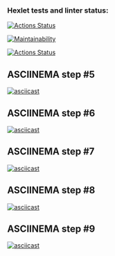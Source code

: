 ### Hexlet tests and linter status:

[![Actions Status](https://github.com/IonatanMocan/backend-project-lvl1/workflows/hexlet-check/badge.svg)](https://github.com/IonatanMocan/backend-project-lvl1/actions)

[![Maintainability](https://api.codeclimate.com/v1/badges/a99a88d28ad37a79dbf6/maintainability)](https://codeclimate.com/github/codeclimate/codeclimate/maintainability)

[![Actions Status](https://github.com/IonatanMocan/backend-project-lvl1/workflows/make-lint/badge.svg)](https://github.com/IonatanMocan/backend-project-lvl1/actions)

## ASCIINEMA step #5

[![asciicast](https://asciinema.org/a/TQCMDu4QcT5qd9h3LRTx4nTOJ.svg)](https://asciinema.org/a/TQCMDu4QcT5qd9h3LRTx4nTOJ)

## ASCIINEMA step #6

[![asciicast](https://asciinema.org/a/2NGhyD2lQhhEbq9Eeq2wahcPU.svg)](https://asciinema.org/a/2NGhyD2lQhhEbq9Eeq2wahcPU)

## ASCIINEMA step #7

[![asciicast](https://asciinema.org/a/aRUxxvhAQw5HjuJPbDlbSDZeA.svg)](https://asciinema.org/a/aRUxxvhAQw5HjuJPbDlbSDZeA)

## ASCIINEMA step #8

[![asciicast](https://asciinema.org/a/RppgfmEcByy6pMHFzrgHFSPF6.svg)](https://asciinema.org/a/RppgfmEcByy6pMHFzrgHFSPF6)

## ASCIINEMA step #9

[![asciicast](https://asciinema.org/a/1g8WUVQA5ga1Somd3hl77SPmI.svg)](https://asciinema.org/a/1g8WUVQA5ga1Somd3hl77SPmI)
